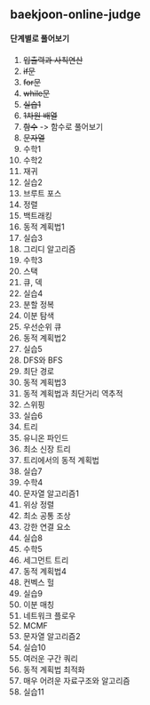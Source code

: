 ## baekjoon-online-judge

#### 단계별로 풀어보기
1. ~~입출력과 사칙연산~~
1. ~~if문~~
1. ~~for문~~
1. ~~while문~~
1. ~~실습1~~
1. ~~1차원 배열~~
1. ~~함수~~ -> 함수로 풀어보기
1. ~~문자열~~
1. 수학1
1. 수학2
1. 재귀
1. 실습2
1. 브루트 포스
1. 정렬
1. 백트래킹
1. 동적 계획법1
1. 실습3
1. 그리디 알고리즘
1. 수학3
1. 스택
1. 큐, 덱
1. 실습4
1. 분할 정복
1. 이분 탐색
1. 우선순위 큐
1. 동적 계획법2
1. 실습5
1. DFS와 BFS
1. 최단 경로
1. 동적 계획법3
1. 동적 계획법과 최단거리 역추적
1. 스위핑
1. 실습6
1. 트리
1. 유니온 파인드
1. 최소 신장 트리
1. 트리에서의 동적 계획법
1. 실습7
1. 수학4
1. 문자열 알고리즘1
1. 위상 정렬
1. 최소 공통 조상
1. 강한 연결 요소
1. 실습8
1. 수학5
1. 세그먼트 트리
1. 동적 계획법4
1. 컨벡스 헐
1. 실습9
1. 이분 매칭
1. 네트워크 플로우
1. MCMF
1. 문자열 알고리즘2
1. 실습10
1. 여러운 구간 쿼리
1. 동적 계획법 최적화
1. 매우 어려운 자료구조와 알고리즘
1. 실습11




